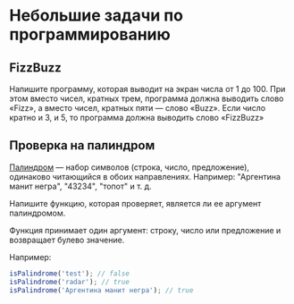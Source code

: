 # Небольшие задачи по программированию
## FizzBuzz
Напишите программу, которая выводит на экран числа от 1 до 100. При этом вместо чисел, кратных трем, программа должна выводить слово «Fizz», а вместо чисел, кратных пяти — слово «Buzz». Если число кратно и 3, и 5, то программа должна выводить слово «FizzBuzz»

## Проверка на палиндром
[Палиндром](https://ru.wikipedia.org/wiki/Палиндром) — набор символов (строка, число, предложение), одинаково читающийся в обоих направлениях. Например: "Аргентина манит негра", "43234", "топот" и т. д.

Напишите функцию, которая проверяет, является ли ее аргумент палиндромом.

Функция принимает один аргумент: строку, число или предложение и возвращает булево значение.

Например:

```js
isPalindrome('test'); // false
isPalindrome('radar'); // true
isPalindrome('Аргентина манит негра'); // true
```

